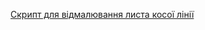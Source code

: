 [Скрипт для відмалювання листа косої лінії](https://github.com/acvetochka/Propysy/blob/main/guidelines.py)
